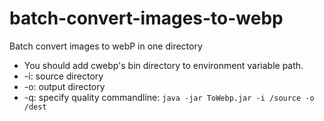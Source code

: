 # batch-convert-images-to-webp
Batch convert images to webP in one directory  
- You should add cwebp's bin directory to environment variable path.  
- -i: source directory
- -o: output directory
- -q: specify quality
commandline:
`java -jar ToWebp.jar -i /source -o /dest`
